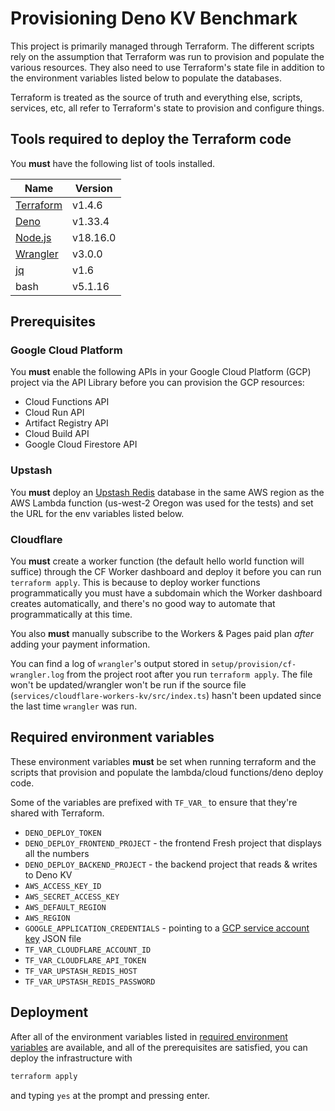 # Provisioning Deno KV Benchmark

This project is primarily managed through Terraform. The different scripts rely
on the assumption that Terraform was run to provision and populate the various
resources. They also need to use Terraform's state file in addition to the
environment variables listed below to populate the databases.

Terraform is treated as the source of truth and everything else, scripts,
services, etc, all refer to Terraform's state to provision and configure things.

## Tools required to deploy the Terraform code

You **must** have the following list of tools installed.

| Name        | Version  |
| ----------- | -------- |
| [Terraform] | v1.4.6   |
| [Deno]      | v1.33.4  |
| [Node.js]   | v18.16.0 |
| [Wrangler]  | v3.0.0   |
| [jq]        | v1.6     |
| bash        | v5.1.16  |

## Prerequisites

### Google Cloud Platform

You **must** enable the following APIs in your Google Cloud Platform (GCP)
project via the API Library before you can provision the GCP resources:

- Cloud Functions API
- Cloud Run API
- Artifact Registry API
- Cloud Build API
- Google Cloud Firestore API

### Upstash

You **must** deploy an [Upstash Redis] database in the same AWS region as the
AWS Lambda function (us-west-2 Oregon was used for the tests) and set the URL
for the env variables listed below.

### Cloudflare

You **must** create a worker function (the default hello world function will
suffice) through the CF Worker dashboard and deploy it before you can run
`terraform apply`. This is because to deploy worker functions programmatically
you must have a subdomain which the Worker dashboard creates automatically, and
there's no good way to automate that programmatically at this time.

You also **must** manually subscribe to the Workers & Pages paid plan _after_
adding your payment information.

You can find a log of `wrangler`'s output stored in
`setup/provision/cf-wrangler.log` from the project root after you run
`terraform apply`. The file won't be updated/wrangler won't be run if the source
file (`services/cloudflare-workers-kv/src/index.ts`) hasn't been updated since
the last time `wrangler` was run.

## Required environment variables

These environment variables **must** be set when running terraform and the
scripts that provision and populate the lambda/cloud functions/deno deploy code.

Some of the variables are prefixed with `TF_VAR_` to ensure that they're shared
with Terraform.

- `DENO_DEPLOY_TOKEN`
- `DENO_DEPLOY_FRONTEND_PROJECT` - the frontend Fresh project that displays all
  the numbers
- `DENO_DEPLOY_BACKEND_PROJECT` - the backend project that reads & writes to
  Deno KV
- `AWS_ACCESS_KEY_ID`
- `AWS_SECRET_ACCESS_KEY`
- `AWS_DEFAULT_REGION`
- `AWS_REGION`
- `GOOGLE_APPLICATION_CREDENTIALS` - pointing to a [GCP service account key]
  JSON file
- `TF_VAR_CLOUDFLARE_ACCOUNT_ID`
- `TF_VAR_CLOUDFLARE_API_TOKEN`
- `TF_VAR_UPSTASH_REDIS_HOST`
- `TF_VAR_UPSTASH_REDIS_PASSWORD`

## Deployment

After all of the environment variables listed in
[required environment variables](#required-environment-variables) are available,
and all of the prerequisites are satisfied, you can deploy the infrastructure
with

```bash
terraform apply
```

and typing `yes` at the prompt and pressing enter.

<!-- Links -->

[GCP service account key]: https://cloud.google.com/iam/docs/keys-create-delete#creating
[Upstash Redis]: https://upstash.com/redis
[Terraform]: https://developer.hashicorp.com/terraform/downloads
[Deno]: https://deno.land/
[Node.js]: https://nodejs.org/
[Wrangler]: https://developers.cloudflare.com/workers/wrangler/
[jq]: https://stedolan.github.io/jq/
